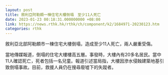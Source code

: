 ```yaml
---
layout: post
title: 敘利亞阿勒頗一棟住宅大樓倒塌　至少11人死亡
date: 2023-01-23 00:18:31.000000000 +08:00
link: https://news.rthk.hk/rthk/ch/component/k2/1684971-20230123.htm
categories: rthk
---
```


敘利亞北部阿勒頗市一棟住宅大樓倒塌，造成至少11人死亡，兩人嚴重受傷。

當地傳媒報道，倒塌的住宅大樓樓高五層。事發時，大樓內有20多名居民。當中11人確認死亡，死者包括一名兒童。報道引述當局指，大樓因滲水侵蝕建築地基引致倒塌事故。目前，救援人員仍在搜尋廢墟下的失蹤者。

